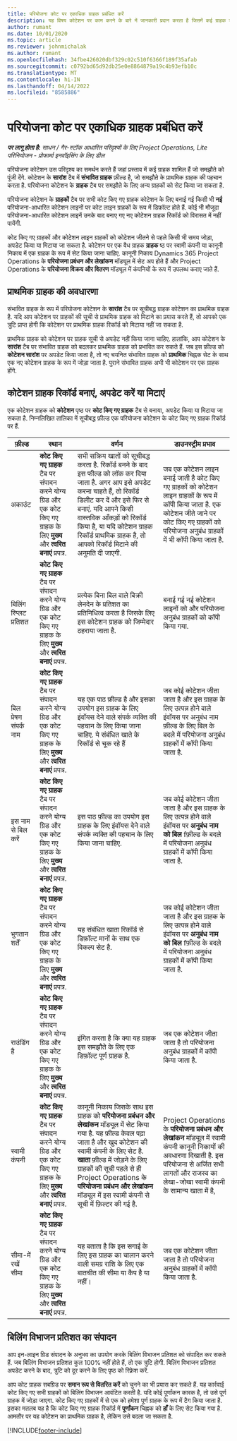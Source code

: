 ```yaml
---
title: परियोजना कोट पर एकाधिक ग्राहक प्रबंधित करें
description: यह विषय कोटेशन पर काम करने के बारे में जानकारी प्रदान करता है जिसमें कई ग्राहक शामिल हैं जो परियोजना को पूंजी देंगे.
author: rumant
ms.date: 10/01/2020
ms.topic: article
ms.reviewer: johnmichalak
ms.author: rumant
ms.openlocfilehash: 34fbe426020dbf329c02c510f6366f189f35afab
ms.sourcegitcommit: c0792bd65d92db25e0e8864879a19c4b93efb10c
ms.translationtype: MT
ms.contentlocale: hi-IN
ms.lasthandoff: 04/14/2022
ms.locfileid: "8585886"
---
```

# <a name="manage-multiple-customers-on-a-project-quote"></a>परियोजना कोट पर एकाधिक ग्राहक प्रबंधित करें

_**पर लागू होता है:** साधन / गैर-स्टॉक आधारित परिदृश्यों के लिए Project Operations, Lite परिनियोजन - प्रोफार्मा इनवॉइसिंग के लिए डील_

परियोजना कोटेशन उस परिदृश्य का समर्थन करते हैं जहां प्रस्ताव में कई ग्राहक शामिल हैं जो समझौते को पूंजी देंगे. कोटेशन के **सारांश** टैब में **संभावित ग्राहक** फ़ील्ड है, जो समझौते के प्राथमिक ग्राहक की पहचान करता है. परियोजना कोटेशन के **ग्राहक** टैब पर समझौते के लिए अन्य ग्राहकों को सेट किया जा सकता है.

परियोजना कोटेशन के **ग्राहकों** टैब पर सभी कोट किए गए ग्राहक कोटेशन के लिए बनाई गई किसी भी **नई** परियोजना-आधारित कोटेशन लाइनों पर कोट लाइन ग्राहकों के रूप में डिफ़ॉल्ट होते हैं. कोई भी मौजूदा परियोजना-आधारित कोटेशन लाइनें उनके बाद बनाए गए नए कोटेशन ग्राहक रिकॉर्ड को विरासत में नहीं पायेंगी.

कोट किए गए ग्राहकों और कोटेशन लाइन ग्राहकों को कोटेशन जीतने से पहले किसी भी समय जोड़ा, अपडेट किया या मिटाया जा सकता है. कोटेशन पर एक वैध ग्राहक **ग्राहक** ष्ठ पर स्वामी कंपनी या कानूनी निकाय में एक ग्राहक के रूप में सेट किया जाना चाहिए. कानूनी निकाय Dynamics 365 Project Operations के **परियोजना प्रबंधन और लेखांकन** मॉड्यूल में सेट अप होते हैं और Project Operations के **परियोजना विक्रय और वितरण** मॉड्यूल में कंपनियों के रूप में उपलब्ध कराए जाते हैं.

## <a name="concept-of-a-primary-customer"></a>प्राथमिक ग्राहक की अवधारणा

संभावित ग्राहक के रूप में परियोजना कोटेशन के **सारांश** टैब पर सूचीबद्ध ग्राहक कोटेशन का प्राथमिक ग्राहक है. यदि आप कोटेशन पर ग्राहकों की सूची से प्राथमिक ग्राहक को मिटाने का प्रयास करते हैं, तो आपको एक त्रुटि प्राप्त होगी कि कोटेशन पर प्राथमिक ग्राहक रिकॉर्ड को मिटाया नहीं जा सकता है.

प्राथमिक ग्राहक को कोटेशन पर ग्राहक सूची से अपडेट नहीं किया जाना चाहिए. हालांकि, आप कोटेशन के **सारांश** टैब पर संभावित ग्राहक को बदलकर प्राथमिक ग्राहक को प्रभावित कर सकते हैं. जब इस फ़ील्ड को **कोटेशन सारांश** पर अपडेट किया जाता है, तो नए चयनित संभावित ग्राहक को **प्राथमिक** चिह्नक सेट के साथ एक नए कोटेशन ग्राहक के रूप में जोड़ा जाता है. पुराने संभावित ग्राहक अभी भी कोटेशन पर एक ग्राहक होंगे.

## <a name="create-update-or-delete-a-quote-customer-record"></a>कोटेशन ग्राहक रिकॉर्ड बनाएं, अपडेट करें या मिटाएं

एक कोटेशन ग्राहक को **कोटेशन** पृष्ठ पर **कोट किए गए ग्राहक** टैब से बनाया, अपडेट किया या मिटाया जा सकता है. निम्नलिखित तालिका में सूचीबद्ध फ़ील्ड एक परियोजना कोटेशन के कोट किए गए ग्राहक रिकॉर्ड पर हैं.

| **फ़ील्ड** | **स्थान** | **वर्णन** | **डाउनस्ट्रीम प्रभाव** |
| --- | --- | --- | --- |
| अकाउंट | **कोट किए गए ग्राहक** टैब पर संपादन करने योग्य ग्रिड और एक कोट किए गए ग्राहक के लिए **मुख्य** और **त्वरित बनाएं** प्रपत्र. | सभी सक्रिय खातों को सूचीबद्ध करता है. रिकॉर्ड बनने के बाद इस फील्ड को लॉक कर दिया जाता है. अगर आप इसे अपडेट करना चाहते हैं, तो रिकॉर्ड डिलीट कर दें और इसे फिर से बनाएं. यदि आपने किसी वास्तविक आँकड़ों को रिकॉर्ड किया है, या यदि कोटेशन ग्राहक रिकॉर्ड प्राथमिक ग्राहक है, तो आपको रिकॉर्ड मिटाने की अनुमति दी जाएगी. | जब एक कोटेशन लाइन बनाई जाती है कोट किए गए ग्राहकों को कोटेशन लाइन ग्राहकों के रूप में कॉपी किया जाता है. एक कोटेशन जीते जाने पर कोट किए गए ग्राहकों को परियोजना अनुबंध ग्राहकों में भी कॉपी किया जाता है. |
| बिलिंग स्प्लिट प्रतिशत | **कोट किए गए ग्राहक** टैब पर संपादन करने योग्य ग्रिड और एक कोट किए गए ग्राहक के लिए **मुख्य** और **त्वरित बनाएं** प्रपत्र. | प्रत्येक बिना बिल वाले बिक्री लेनदेन के प्रतिशत का प्रतिनिधित्व करता है जिसके लिए इस कोटेशन ग्राहक को जिम्मेदार ठहराया जाता है. | बनाई गई नई कोटेशन लाइनों को और परियोजना अनुबंध ग्राहकों को कॉपी किया गया. |
| बिल प्रेषण संपर्क नाम | **कोट किए गए ग्राहक** टैब पर संपादन करने योग्य ग्रिड और एक कोट किए गए ग्राहक के लिए **मुख्य** और **त्वरित बनाएं** प्रपत्र. | यह एक पाठ फ़ील्ड है और इसका उपयोग इस ग्राहक के लिए इंवॉयस देने वाले संपर्क व्यक्ति की पहचान के लिए किया जाना चाहिए. ये संबंधित खाते के रिकॉर्ड से चूक रहे हैं | जब कोई कोटेशन जीता जाता है और इस ग्राहक के लिए उत्पन्न होने वाले इंवॉयस पर अनुबंध नाम फ़ील्ड के लिए बिल के बदले में परियोजना अनुबंध ग्राहकों में कॉपी किया जाता है. |
| इस नाम से बिल करें | **कोट किए गए ग्राहक** टैब पर संपादन करने योग्य ग्रिड और एक कोट किए गए ग्राहक के लिए **मुख्य** और **त्वरित बनाएं** प्रपत्र. | इस पाठ फ़ील्ड का उपयोग इस ग्राहक के लिए इंवॉयस देने वाले संपर्क व्यक्ति की पहचान के लिए किया जाना चाहिए. | जब कोई कोटेशन जीता जाता है और इस ग्राहक के लिए उत्पन्न होने वाले इंवॉयस पर **अनुबंध नाम को बिल** fफ़ील्ड के बदले में परियोजना अनुबंध ग्राहकों में कॉपी किया जाता है. |
| भुगतान शर्तें | **कोट किए गए ग्राहक** टैब पर संपादन करने योग्य ग्रिड और एक कोट किए गए ग्राहक के लिए **मुख्य** और **त्वरित बनाएं** प्रपत्र. | यह संबंधित खाता रिकॉर्ड से डिफ़ॉल्ट मानों के साथ एक विकल्प सेट है. | जब कोई कोटेशन जीता जाता है और इस ग्राहक के लिए उत्पन्न होने वाले इंवॉयस पर **अनुबंध नाम को बिल** fफ़ील्ड के बदले में परियोजना अनुबंध ग्राहकों में कॉपी किया जाता है. |
| राउंडिंग है | **कोट किए गए ग्राहक** टैब पर संपादन करने योग्य ग्रिड और एक कोट किए गए ग्राहक के लिए **मुख्य** और **त्वरित बनाएं** प्रपत्र. | इंगित करता है कि क्या यह ग्राहक इस समझौते के लिए एक डिफ़ॉल्ट पूर्ण ग्राहक है. | जब एक कोटेशन जीता जाता है तो परियोजना अनुबंध ग्राहकों में कॉपी किया जाता है. |
| स्वामी कंपनी | **कोट किए गए ग्राहक** टैब पर संपादन करने योग्य ग्रिड और एक कोट किए गए ग्राहक के लिए **मुख्य** और **त्वरित बनाएं** प्रपत्र. | कानूनी निकाय जिसके साथ इस ग्राहक को **परियोजना प्रबंधन और लेखांकन** मॉड्यूल में सेट किया गया है. यह फ़ील्ड केवल पढ़ा जाता है और खुद कोटेशन की स्वामी कंपनी के लिए सेट है. **खाता** फ़ील्ड में जोड़ने के लिए ग्राहकों की सूची पहले से ही Project Operations के **परियोजना प्रबंधन और लेखांकन** मॉड्यूल में इस स्वामी कंपनी से सूची में फ़िल्टर की गई है. | Project Operations के **परियोजना प्रबंधन और लेखांकन** मॉड्यूल में स्वामी कंपनी कानूनी निकायों की अवधारणा दिखाती है. इस परियोजना से अर्जित सभी लागतों और राजस्व का लेखा-जोखा स्वामी कंपनी के सामान्य खाता में है, |
| सीमा-में रखें सीमा | **कोट किए गए ग्राहक** टैब पर संपादन करने योग्य ग्रिड और एक कोट किए गए ग्राहक के लिए **मुख्य** और **त्वरित बनाएं** प्रपत्र. | यह बताता है कि इस सगाई के लिए इस ग्राहक का चालान करने वाली समग्र राशि के लिए एक बातचीत की सीमा या कैप है या नहीं। | जब एक कोटेशन जीता जाता है तो परियोजना अनुबंध ग्राहकों में कॉपी किया जाता है. |

## <a name="editing-billing-split-percentages"></a>बिलिंग विभाजन प्रतिशत का संपादन

आप इन-लाइन ग्रिड संपादन के अनुभव का उपयोग करके बिलिंग विभाजन प्रतिशत को संपादित कर सकते हैं. जब बिलिंग विभाजन प्रतिशत कुल 100% नहीं होते हैं, तो एक त्रुटि होगी. बिलिंग विभाजन प्रतिशत अपडेट करने के बाद, त्रुटि को दूर करने के लिए पृष्ठ को रिफ़्रेश करें.

आप कोट ग्राहक सबग्रिड पर **समान रूप से वितरित करें** को चुनने का भी प्रयास कर सकते हैं. यह कार्रवाई कोट किए गए सभी ग्राहकों को बिलिंग विभाजन आवंटित करती है. यदि कोई पूर्णांकन कारक है, तो उसे पूर्ण ग्राहक में जोड़ा जाएगा. कोट किए गए ग्राहकों में से एक को हमेशा पूर्ण ग्राहक के रूप में टैग किया जाता है. इसका मतलब यह है कि कोट किए गए ग्राहक रिकॉर्ड में **पूर्णांकन** चिह्नक को **हाँ** के लिए सेट किया गया है. आमतौर पर यह कोटेशन का प्राथमिक ग्राहक है, लेकिन उसे बदला जा सकता है.


[!INCLUDE[footer-include](../includes/footer-banner.md)]